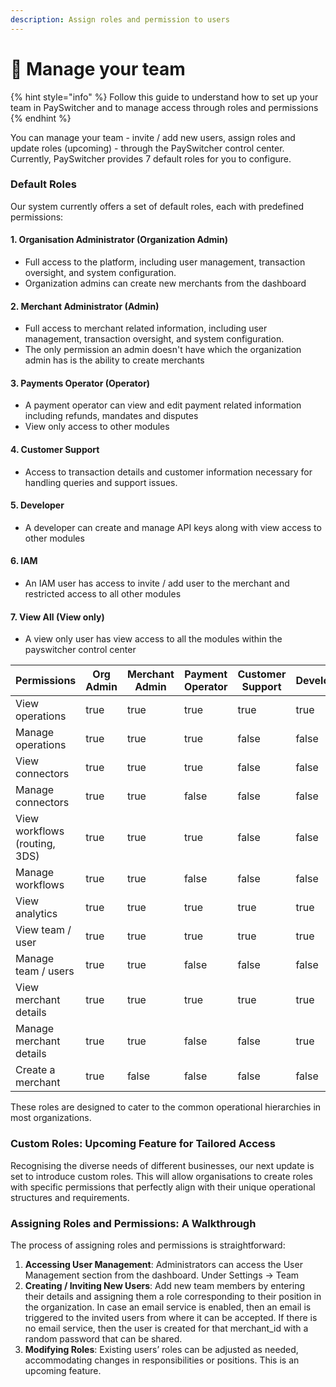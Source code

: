 ```yaml
---
description: Assign roles and permission to users
---
```


# 🛂 Manage your team

{% hint style="info" %}
Follow this guide to understand how to set up your team in PaySwitcher and to manage access through roles and permissions
{% endhint %}

You can manage your team - invite / add new users, assign roles and update roles (upcoming) - through the PaySwitcher control center. Currently, PaySwitcher provides 7 default roles for you to configure.

### Default Roles

Our system currently offers a set of default roles, each with predefined permissions:

#### 1. Organisation **Administrator (Organization Admin)**

* Full access to the platform, including user management, transaction oversight, and system configuration.
* Organization admins can create new merchants from the dashboard

#### 2. Merchant **Administrator (Admin)**

* Full access to merchant related information, including user management, transaction oversight, and system configuration.
* The only permission an admin doesn't have which the organization admin has is the ability to create merchants

#### 3. **Payments Operator (Operator)**

* A payment operator can view and edit payment related information including refunds, mandates and disputes
* View only access to other modules

#### 4. **Customer Support**&#x20;

* Access to transaction details and customer information necessary for handling queries and support issues.

#### 5. Developer

* A developer can create and manage API keys along with view access to other modules

#### 6. IAM

* An IAM user has access to invite / add user to the merchant and restricted access to all other modules

#### 7. View All (View only)

* A view only user has view access to all the modules within the payswitcher control center

<table><thead><tr><th width="239">Permissions</th><th width="125" data-type="checkbox">Org Admin</th><th width="162" data-type="checkbox">Merchant Admin</th><th width="173" data-type="checkbox">Payment Operator</th><th width="169" data-type="checkbox">Customer Support</th><th width="113" data-type="checkbox">Developer</th><th width="68" data-type="checkbox">IAM</th><th data-type="checkbox">View All</th></tr></thead><tbody><tr><td>View operations</td><td>true</td><td>true</td><td>true</td><td>true</td><td>true</td><td>false</td><td>true</td></tr><tr><td>Manage operations</td><td>true</td><td>true</td><td>true</td><td>false</td><td>false</td><td>false</td><td>false</td></tr><tr><td>View connectors</td><td>true</td><td>true</td><td>true</td><td>false</td><td>false</td><td>false</td><td>true</td></tr><tr><td>Manage connectors</td><td>true</td><td>true</td><td>false</td><td>false</td><td>false</td><td>false</td><td>false</td></tr><tr><td>View workflows (routing, 3DS)</td><td>true</td><td>true</td><td>true</td><td>false</td><td>false</td><td>false</td><td>true</td></tr><tr><td>Manage workflows</td><td>true</td><td>true</td><td>false</td><td>false</td><td>false</td><td>false</td><td>false</td></tr><tr><td>View analytics</td><td>true</td><td>true</td><td>true</td><td>true</td><td>true</td><td>true</td><td>true</td></tr><tr><td>View team / user</td><td>true</td><td>true</td><td>true</td><td>true</td><td>true</td><td>true</td><td>true</td></tr><tr><td>Manage team / users</td><td>true</td><td>true</td><td>false</td><td>false</td><td>false</td><td>true</td><td>false</td></tr><tr><td>View merchant details</td><td>true</td><td>true</td><td>true</td><td>true</td><td>true</td><td>true</td><td>true</td></tr><tr><td>Manage merchant details</td><td>true</td><td>true</td><td>false</td><td>false</td><td>true</td><td>false</td><td>false</td></tr><tr><td>Create a merchant</td><td>true</td><td>false</td><td>false</td><td>false</td><td>false</td><td>false</td><td>false</td></tr></tbody></table>

These roles are designed to cater to the common operational hierarchies in most organizations.

### Custom Roles: Upcoming Feature for Tailored Access

Recognising the diverse needs of different businesses, our next update is set to introduce custom roles. This will allow organisations to create roles with specific permissions that perfectly align with their unique operational structures and requirements.

### Assigning Roles and Permissions: A Walkthrough

The process of assigning roles and permissions is straightforward:

1. **Accessing User Management**: Administrators can access the User Management section from the dashboard. Under Settings -> Team
2. **Creating / Inviting New Users**: Add new team members by entering their details and assigning them a role corresponding to their position in the organization. In case an email service is enabled, then an email is triggered to the invited users from where it can be accepted. If there is no email service, then the user is created for that merchant\_id with a random password that can be shared.
3. **Modifying Roles**: Existing users’ roles can be adjusted as needed, accommodating changes in responsibilities or positions. This is an upcoming feature.

